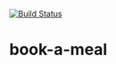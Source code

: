 [![Build Status](https://travis-ci.org/fakorede-bolu/book-a-meal.svg?branch=development)](https://travis-ci.org/fakorede-bolu/book-a-meal)
# book-a-meal
 
